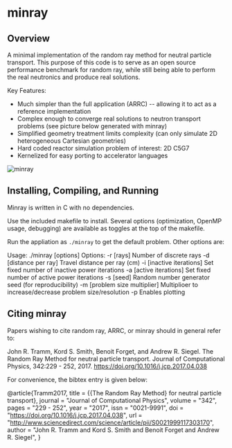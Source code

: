 # minray

## Overview

A minimal implementation of the random ray method for neutral particle transport. This purpose of this code is to serve as an open source performance benchmark for random ray, while still being able to perform the real neutronics and produce real solutions.

Key Features:
  - Much simpler than the full application (ARRC) -- allowing it to act as a reference implementation
  - Complex enough to converge real solutions to neutron transport problems (see picture below generated with minray)
  - Simplified geometry treatment limits complexity (can only simulate 2D heterogeneous Cartesian geometries)
  - Hard coded reactor simulation problem of interest: 2D C5G7
  - Kernelized for easy porting to accelerator languages

![minray](docs/img/2D_C5G7_thermal_flux_wm.jpg)

## Installing, Compiling, and Running

Minray is written in C with no dependencies.

Use the included makefile to install. Several options (optimization, OpenMP usage, debugging) are available as toggles at the top of the makefile.

Run the appliation as `./minray` to get the default problem. Other options are:

Usage: ./minray \[options\]
Options:
    -r \[rays\]                    Number of discrete rays
    -d \[distance per ray\]        Travel distance per ray (cm)
    -i \[inactive iterations\]     Set fixed number of inactive power iterations
    -a \[active iterations\]       Set fixed number of active power iterations
    -s \[seed\]                    Random number generator seed (for reproducibility)
    -m \[problem size multiplier\] Multiplioer to increase/decrease problem size/resolution
    -p                           Enables plotting

## Citing minray

Papers wishing to cite random ray, ARRC, or minray should in general refer to:

John R. Tramm, Kord S. Smith, Benoit Forget, and Andrew R. Siegel.  The Random
Ray Method for neutral particle transport. Journal of Computational Physics,
342:229 - 252, 2017. https://doi.org/10.1016/j.jcp.2017.04.038

For convenience, the bibtex entry is given below:

@article{Tramm2017,
title = {{The Random Ray Method} for neutral particle transport},
journal = "Journal of Computational Physics",
volume = "342",
pages = "229 - 252",
year = "2017",
issn = "0021-9991",
doi = "https://doi.org/10.1016/j.jcp.2017.04.038",
url = "http://www.sciencedirect.com/science/article/pii/S0021999117303170",
author = "John R. Tramm and Kord S. Smith and Benoit Forget and Andrew R. Siegel",
}
